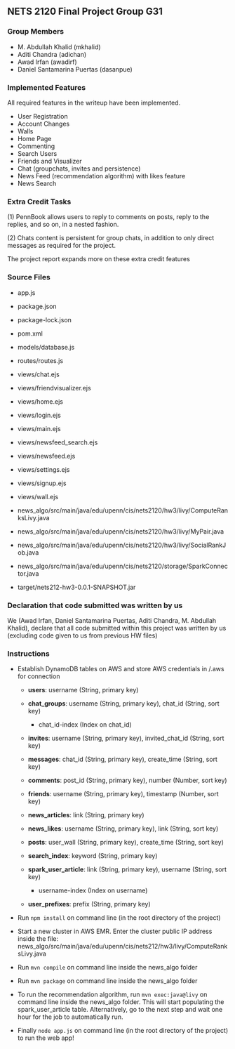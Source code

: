 ## NETS 2120 Final Project Group G31

### Group Members

* M. Abdullah Khalid (mkhalid)
* Aditi Chandra (adichan)
* Awad Irfan (awadirf)
* Daniel Santamarina Puertas (dasanpue)



### Implemented Features 

All required features in the writeup have been implemented.
* User Registration
* Account Changes
* Walls
* Home Page
* Commenting
* Search Users
* Friends and Visualizer
* Chat (groupchats, invites and persistence)
* News Feed (recommendation algorithm) with likes feature
* News Search



### Extra Credit Tasks

(1) PennBook allows users to reply to comments on posts, reply to the replies, and so on, in a nested fashion.

(2) Chats content is persistent for group chats, in addition to only direct messages as required for the project.

The project report expands more on these extra credit features

### Source Files

- app.js
	
- package.json

- package-lock.json
	
- pom.xml

- models/database.js

- routes/routes.js

- views/chat.ejs

- views/friendvisualizer.ejs

- views/home.ejs

- views/login.ejs

- views/main.ejs

- views/newsfeed_search.ejs

- views/newsfeed.ejs

- views/settings.ejs

- views/signup.ejs

- views/wall.ejs

- news_algo/src/main/java/edu/upenn/cis/nets2120/hw3/livy/ComputeRanksLivy.java

- news_algo/src/main/java/edu/upenn/cis/nets2120/hw3/livy/MyPair.java

- news_algo/src/main/java/edu/upenn/cis/nets2120/hw3/livy/SocialRankJob.java

- news_algo/src/main/java/edu/upenn/cis/nets2120/storage/SparkConnector.java

- target/nets212-hw3-0.0.1-SNAPSHOT.jar


### Declaration that code submitted was written by us

We (Awad Irfan, Daniel Santamarina Puertas, Aditi Chandra, M. Abdullah Khalid), declare that all code submitted within this project was written by us (excluding code given to us from previous HW files)


### Instructions

- Establish DynamoDB tables on AWS and store AWS credentials in /.aws for connection

	- **users**: username (String, primary key)
	
	- **chat_groups**: username (String, primary key), chat_id (String, sort key)
	
	    - chat_id-index (Index on chat_id)
	
	- **invites**: username (String, primary key), invited_chat_id (String, sort key)
	
	- **messages**: chat_id (String, primary key), create_time (String, sort key)
	
	- **comments**: post_id (String, primary key), number (Number, sort key)
	
	- **friends**: username (String, primary key), timestamp (Number, sort key)
	
	- **news_articles**: link (String, primary key)
	
	- **news_likes**: username (String, primary key), link (String, sort key)
	
	- **posts**: user_wall (String, primary key), create_time (String, sort key)
	
	- **search_index**: keyword (String, primary key)
	
	- **spark_user_article**: link (String, primary key), username (String, sort key)
	
	    - username-index (Index on username)
	
	- **user_prefixes**: prefix (String, primary key)
	
- Run `npm install` on command line (in the root directory of the project)

- Start a new cluster in AWS EMR. Enter the cluster public IP address inside the file: news_algo/src/main/java/edu/upenn/cis/nets212/hw3/livy/ComputeRanksLivy.java

- Run `mvn compile` on command line inside the news_algo folder

- Run `mvn package` on command line inside the news_algo folder

- To run the recommendation algorithm, run `mvn exec:java@livy` on command line inside the news_algo folder. This will start populating the spark_user_article table. Alternatively, go to the next step and wait one hour for the job to automatically run.

- Finally `node app.js` on command line (in the root directory of the project) to run the web app!